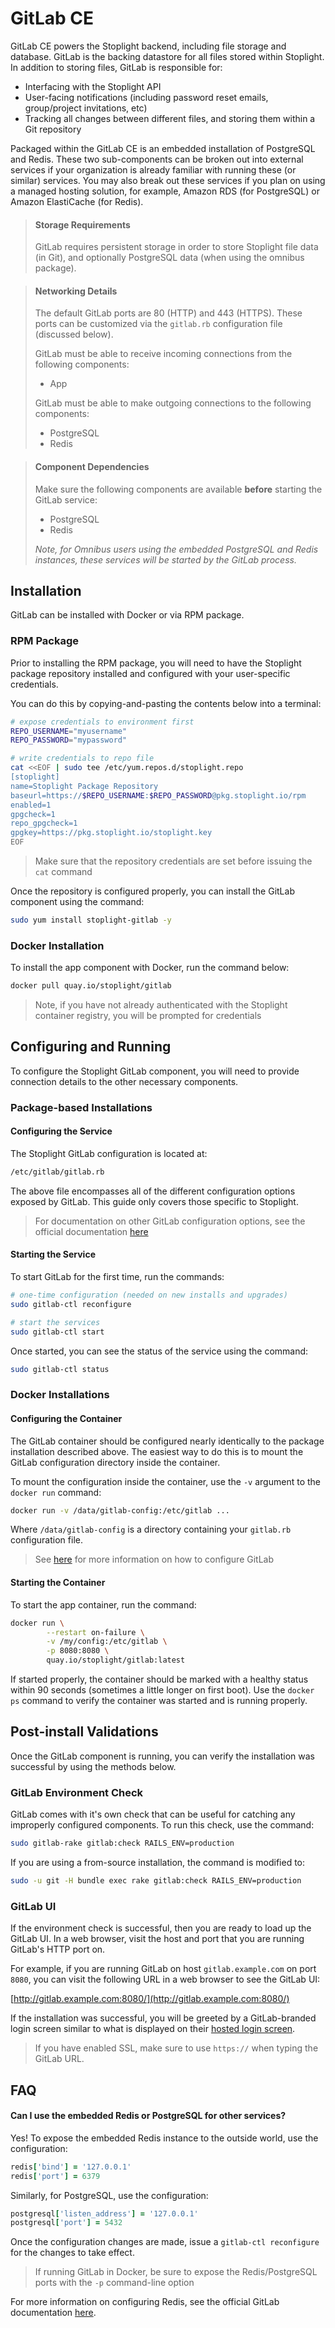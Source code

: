 # GitLab CE

GitLab CE powers the Stoplight backend, including file storage and database.
GitLab is the backing datastore for all files stored within Stoplight. In
addition to storing files, GitLab is responsible for:

* Interfacing with the Stoplight API
* User-facing notifications (including password reset emails, group/project
  invitations, etc)
* Tracking all changes between different files, and storing them within a Git
  repository

Packaged within the GitLab CE is an embedded installation of PostgreSQL and
Redis. These two sub-components can be broken out into external services if your
organization is already familiar with running these (or similar) services. You
may also break out these services if you plan on using a managed hosting
solution, for example, Amazon RDS (for PostgreSQL) or Amazon ElastiCache (for
Redis).

> #### Storage Requirements
>
> GitLab requires persistent storage in order to store Stoplight file data (in
> Git), and optionally PostgreSQL data (when using the omnibus package).

> #### Networking Details
>
> The default GitLab ports are 80 (HTTP) and 443 (HTTPS). These ports can be
> customized via the `gitlab.rb` configuration file (discussed below).
>
> GitLab must be able to receive incoming connections from the following components:
>
> * App
>
> GitLab must be able to make outgoing connections to the following components:
>
> * PostgreSQL
> * Redis

> #### Component Dependencies
>
> Make sure the following components are available **before** starting the GitLab
> service:
>
> * PostgreSQL
> * Redis
>
> _Note, for Omnibus users using the embedded PostgreSQL and Redis instances,
> these services will be started by the GitLab process._

## Installation

GitLab can be installed with Docker or via RPM package.

### RPM Package

Prior to installing the RPM package, you will need to have the Stoplight package repository installed and configured with your user-specific credentials.

You can do this by copying-and-pasting the contents below into a terminal:

```bash
# expose credentials to environment first
REPO_USERNAME="myusername"
REPO_PASSWORD="mypassword"

# write credentials to repo file
cat <<EOF | sudo tee /etc/yum.repos.d/stoplight.repo
[stoplight]
name=Stoplight Package Repository
baseurl=https://$REPO_USERNAME:$REPO_PASSWORD@pkg.stoplight.io/rpm
enabled=1
gpgcheck=1
repo_gpgcheck=1
gpgkey=https://pkg.stoplight.io/stoplight.key
EOF
```

> Make sure that the repository credentials are set before issuing the `cat` command

Once the repository is configured properly, you can install the GitLab component using the command:

```bash
sudo yum install stoplight-gitlab -y
```

### Docker Installation

To install the app component with Docker, run the command below:

```bash
docker pull quay.io/stoplight/gitlab
```

> Note, if you have not already authenticated with the Stoplight container registry, you will be prompted for credentials

## Configuring and Running

To configure the Stoplight GitLab component, you will need to provide connection details to the other necessary components.

### Package-based Installations

#### Configuring the Service

The Stoplight GitLab configuration is located at:

```bash
/etc/gitlab/gitlab.rb
```

The above file encompasses all of the different configuration options exposed by GitLab. This guide only covers those specific to Stoplight.

> For documentation on other GitLab configuration options, see the official
> documentation [here](https://docs.gitlab.com/omnibus/README.html#configuring)

#### Starting the Service

To start GitLab for the first time, run the commands:

```bash
# one-time configuration (needed on new installs and upgrades)
sudo gitlab-ctl reconfigure

# start the services
sudo gitlab-ctl start
```

Once started, you can see the status of the service using the command:

```bash
sudo gitlab-ctl status
```

### Docker Installations

#### Configuring the Container

The GitLab container should be configured nearly identically to the package installation described above. The easiest way to do this is to mount the GitLab configuration directory inside the container.

To mount the configuration inside the container, use the `-v` argument to the `docker run` command:

```bash
docker run -v /data/gitlab-config:/etc/gitlab ...
```

Where `/data/gitlab-config` is a directory containing your `gitlab.rb` configuration file.

> See [here](https://docs.gitlab.com/omnibus/README.html#configuring) for more information on how to configure GitLab

#### Starting the Container

To start the app container, run the command:

```bash
docker run \
        --restart on-failure \
		-v /my/config:/etc/gitlab \
		-p 8080:8080 \
		quay.io/stoplight/gitlab:latest
```

If started properly, the container should be marked with a healthy status within 90 seconds (sometimes a little longer on first boot). Use the `docker ps` command to verify the container was started and is running properly.

## Post-install Validations

Once the GitLab component is running, you can verify the installation was successful by using the methods below.

### GitLab Environment Check

GitLab comes with it's own check that can be useful for catching any improperly configured components. To run this check, use the command:

```bash
sudo gitlab-rake gitlab:check RAILS_ENV=production
```

If you are using a from-source installation, the command is modified to:

```bash
sudo -u git -H bundle exec rake gitlab:check RAILS_ENV=production
```

### GitLab UI

If the environment check is successful, then you are ready to load up the GitLab UI. In a web browser, visit the host and port that you are running GitLab's HTTP port on.

For example, if you are running GitLab on host `gitlab.example.com` on port `8080`, you can visit the following URL in a web browser to see the GitLab UI:

[http://gitlab.example.com:8080/](http://gitlab.example.com:8080/)

If the installation was successful, you will be greeted by a GitLab-branded login screen similar to what is displayed on their [hosted login screen](https://gitlab.com/users/sign_in).

> If you have enabled SSL, make sure to use `https://` when typing the GitLab URL.

## FAQ

#### Can I use the embedded Redis or PostgreSQL for other services?

Yes! To expose the embedded Redis instance to the outside world, use the configuration:

```ruby
redis['bind'] = '127.0.0.1'
redis['port'] = 6379
```

Similarly, for PostgreSQL, use the configuration:

```ruby
postgresql['listen_address'] = '127.0.0.1'
postgresql['port'] = 5432
```

Once the configuration changes are made, issue a `gitlab-ctl reconfigure` for the changes to take effect.

> If running GitLab in Docker, be sure to expose the Redis/PostgreSQL ports with the `-p` command-line option

For more information on configuring Redis, see the official GitLab documentation
[here](https://docs.gitlab.com/omnibus/settings/redis.html).
